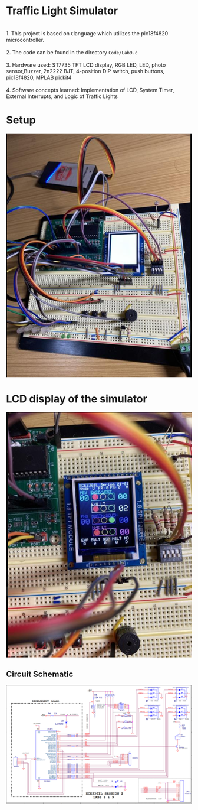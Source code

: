 # Traffic Light Simulator
<br/>1. This project is based on ```C```language which utilizes the pic18f4820 microcontroller.  </br>
<br/>2. The code can be found in the directory ```Code/Lab9.c``` </br>
<br/>3. Hardware used: ST7735 TFT LCD display, RGB LED, LED, photo sensor,Buzzer, 2n2222 BJT, 4-position DIP switch, push buttons, pic18f4820, MPLAB pickit4       </br>
<br/>4. Software concepts learned: Implementation of LCD, System Timer, External Interrupts, and Logic of Traffic Lights

# Setup
![](Code/circuitsetup.PNG)

# LCD display of the simulator
![](Code/circuitsetup2.PNG)

## Circuit Schematic
![](Code/trafficschem.PNG)
